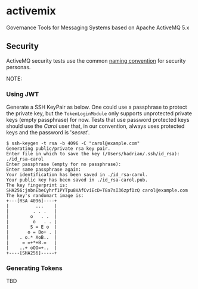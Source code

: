 # activemix
Governance Tools for Messaging Systems based on Apache ActiveMQ 5.x

## Security

ActiveMQ security tests use the common [naming convention](https://en.wikipedia.org/wiki/Alice_and_Bob) for security personas.

NOTE: 

### Using JWT

Generate a SSH KeyPair as below. One could use a passphrase to protect the private key, but the `TokenLoginModule` only supports unprotected private keys (empty passphrase) for now. Tests that use password protected keys should use the *Carol* user that, in our convention, always uses protected keys and the password is '*secret*'.


```
$ ssh-keygen -t rsa -b 4096 -C "carol@example.com"
Generating public/private rsa key pair.
Enter file in which to save the key (/Users/hadrian/.ssh/id_rsa): ./id_rsa-carol
Enter passphrase (empty for no passphrase): 
Enter same passphrase again: 
Your identification has been saved in ./id_rsa-carol.
Your public key has been saved in ./id_rsa-carol.pub.
The key fingerprint is:
SHA256:jnbnEbeCyhrf1PYTpu8VAfCviEcD+T8a7sI36zpfDzQ carol@example.com
The key's randomart image is:
+---[RSA 4096]----+
|          ...    |
|         . . .   |
|        o   . .  |
|         o   . . |
|        S = E o  |
|       o = Bo+ . |
|    . o.* XoB..  |
|     = =+*+B.=   |
|    ..+ oOO=+..  |
+----[SHA256]-----+
```

### Generating Tokens

TBD
